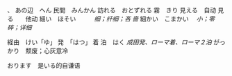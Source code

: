 、
あの辺　へん
民間　みんかん
訪れる　おとずれる
霧　きり
見える　自动 
見る　　他动
細い　ほそい　　　*细；纤细；吝 啬*
細かい　こまかい　  *小；零碎；详细*

経由　けい「ゆ」
発　「はつ」
着
泊　はく
*成田発、ローマ着、ローマ２泊*
がっかり　颓废；心灰意冷

おります　是いる的自谦语
